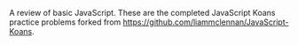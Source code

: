 A review of basic JavaScript. These are the completed JavaScript Koans practice problems forked from https://github.com/liammclennan/JavaScript-Koans. 